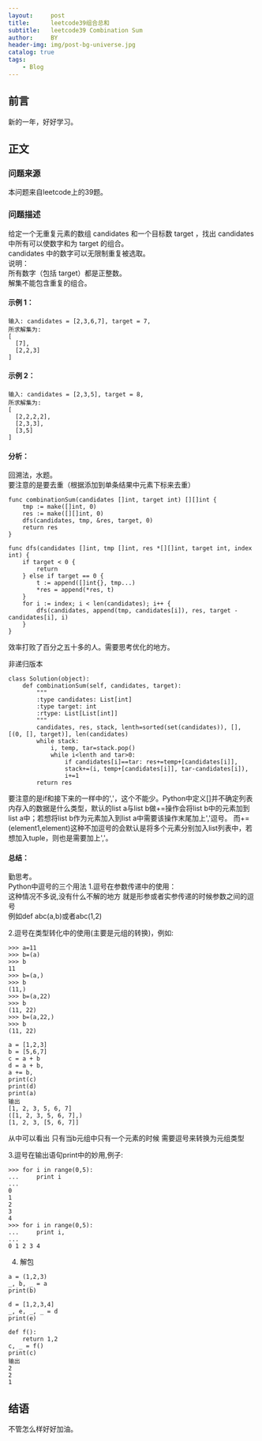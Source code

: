```yaml
---
layout:     post
title:      leetcode39组合总和
subtitle:   leetcode39 Combination Sum
author:     BY
header-img: img/post-bg-universe.jpg
catalog: true
tags:
    - Blog
---
```



## 前言

新的一年，好好学习。

## 正文

### 问题来源

本问题来自leetcode上的39题。

### 问题描述

给定一个无重复元素的数组 candidates 和一个目标数 target ，找出 candidates 中所有可以使数字和为 target 的组合。  
candidates 中的数字可以无限制重复被选取。  
说明：  
所有数字（包括 target）都是正整数。  
解集不能包含重复的组合。   

#### 示例 1：
```
输入: candidates = [2,3,6,7], target = 7,
所求解集为:
[
  [7],
  [2,2,3]
]
```

#### 示例 2：
```
输入: candidates = [2,3,5], target = 8,
所求解集为:
[
  [2,2,2,2],
  [2,3,3],
  [3,5]
]
```

#### 分析：
回溯法，水题。  
要注意的是要去重（根据添加到单条结果中元素下标来去重）  
```
func combinationSum(candidates []int, target int) [][]int {
    tmp := make([]int, 0)
    res := make([][]int, 0)
    dfs(candidates, tmp, &res, target, 0)
    return res
}

func dfs(candidates []int, tmp []int, res *[][]int, target int, index int) {
    if target < 0 {
        return 
    } else if target == 0 {
        t := append([]int{}, tmp...)
        *res = append(*res, t)
    }
    for i := index; i < len(candidates); i++ {
        dfs(candidates, append(tmp, candidates[i]), res, target - candidates[i], i)
    }
}
```
效率打败了百分之五十多的人。需要思考优化的地方。  

非递归版本
```
class Solution(object):
    def combinationSum(self, candidates, target):
        """
        :type candidates: List[int]
        :type target: int
        :rtype: List[List[int]]
        """
        candidates, res, stack, lenth=sorted(set(candidates)), [], [(0, [], target)], len(candidates)
        while stack:
            i, temp, tar=stack.pop()
            while i<lenth and tar>0:
                if candidates[i]==tar: res+=temp+[candidates[i]],
                stack+=(i, temp+[candidates[i]], tar-candidates[i]),
                i+=1
        return res
```
要注意的是if和接下来的一样中的','，这个不能少。Python中定义[]并不确定列表内存入的数据是什么类型，默认的list a与list b做+=操作会将list b中的元素加到list a中；若想将list b作为元素加入到list a中需要该操作末尾加上','逗号。 而+=(element1,element)这种不加逗号的会默认是将多个元素分别加入list列表中，若想加入tuple，则也是需要加上','。

#### 总结：
勤思考。  
Python中逗号的三个用法
1.逗号在参数传递中的使用：  
这种情况不多说,没有什么不解的地方   就是形参或者实参传递的时候参数之间的逗号  
例如def  abc(a,b)或者abc(1,2)  

2.逗号在类型转化中的使用(主要是元组的转换)，例如: 
```
>>> a=11
>>> b=(a)
>>> b
11
>>> b=(a,)
>>> b
(11,)
>>> b=(a,22)
>>> b
(11, 22)
>>> b=(a,22,)
>>> b
(11, 22)

a = [1,2,3]
b = [5,6,7]
c = a + b
d = a + b,
a += b,
print(c)
print(d)
print(a)
输出
[1, 2, 3, 5, 6, 7]
([1, 2, 3, 5, 6, 7],)
[1, 2, 3, [5, 6, 7]]
```
从中可以看出  只有当b元组中只有一个元素的时候  需要逗号来转换为元组类型  

3.逗号在输出语句print中的妙用,例子:
```
>>> for i in range(0,5):
...     print i
...
0
1
2
3
4
>>> for i in range(0,5):
...     print i,
...
0 1 2 3 4
```  
4. 解包
```
a = (1,2,3)
_, b, _ = a
print(b)

d = [1,2,3,4]
_, e, _, _ = d
print(e)

def f():
    return 1,2
c, _ = f()
print(c)
输出
2
2
1
```
## 结语
不管怎么样好好加油。
